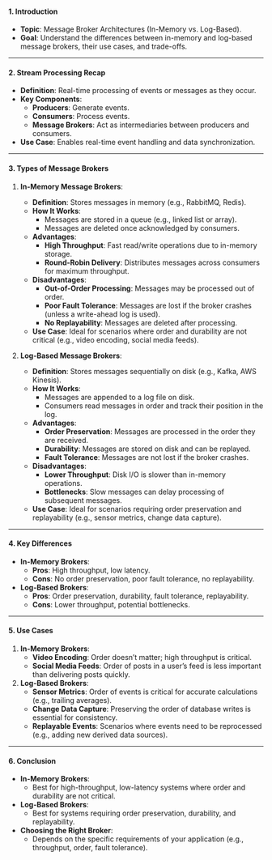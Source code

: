 #### **1. Introduction**
- **Topic**: Message Broker Architectures (In-Memory vs. Log-Based).
- **Goal**: Understand the differences between in-memory and log-based message brokers, their use cases, and trade-offs.

---

#### **2. Stream Processing Recap**
- **Definition**: Real-time processing of events or messages as they occur.
- **Key Components**:
  - **Producers**: Generate events.
  - **Consumers**: Process events.
  - **Message Brokers**: Act as intermediaries between producers and consumers.
- **Use Case**: Enables real-time event handling and data synchronization.

---

#### **3. Types of Message Brokers**
1. **In-Memory Message Brokers**:
   - **Definition**: Stores messages in memory (e.g., RabbitMQ, Redis).
   - **How It Works**:
     - Messages are stored in a queue (e.g., linked list or array).
     - Messages are deleted once acknowledged by consumers.
   - **Advantages**:
     - **High Throughput**: Fast read/write operations due to in-memory storage.
     - **Round-Robin Delivery**: Distributes messages across consumers for maximum throughput.
   - **Disadvantages**:
     - **Out-of-Order Processing**: Messages may be processed out of order.
     - **Poor Fault Tolerance**: Messages are lost if the broker crashes (unless a write-ahead log is used).
     - **No Replayability**: Messages are deleted after processing.
   - **Use Case**: Ideal for scenarios where order and durability are not critical (e.g., video encoding, social media feeds).

2. **Log-Based Message Brokers**:
   - **Definition**: Stores messages sequentially on disk (e.g., Kafka, AWS Kinesis).
   - **How It Works**:
     - Messages are appended to a log file on disk.
     - Consumers read messages in order and track their position in the log.
   - **Advantages**:
     - **Order Preservation**: Messages are processed in the order they are received.
     - **Durability**: Messages are stored on disk and can be replayed.
     - **Fault Tolerance**: Messages are not lost if the broker crashes.
   - **Disadvantages**:
     - **Lower Throughput**: Disk I/O is slower than in-memory operations.
     - **Bottlenecks**: Slow messages can delay processing of subsequent messages.
   - **Use Case**: Ideal for scenarios requiring order preservation and replayability (e.g., sensor metrics, change data capture).

---

#### **4. Key Differences**
- **In-Memory Brokers**:
  - **Pros**: High throughput, low latency.
  - **Cons**: No order preservation, poor fault tolerance, no replayability.
- **Log-Based Brokers**:
  - **Pros**: Order preservation, durability, fault tolerance, replayability.
  - **Cons**: Lower throughput, potential bottlenecks.

---

#### **5. Use Cases**
1. **In-Memory Brokers**:
   - **Video Encoding**: Order doesn’t matter; high throughput is critical.
   - **Social Media Feeds**: Order of posts in a user’s feed is less important than delivering posts quickly.
2. **Log-Based Brokers**:
   - **Sensor Metrics**: Order of events is critical for accurate calculations (e.g., trailing averages).
   - **Change Data Capture**: Preserving the order of database writes is essential for consistency.
   - **Replayable Events**: Scenarios where events need to be reprocessed (e.g., adding new derived data sources).

---

#### **6. Conclusion**
- **In-Memory Brokers**:
  - Best for high-throughput, low-latency systems where order and durability are not critical.
- **Log-Based Brokers**:
  - Best for systems requiring order preservation, durability, and replayability.
- **Choosing the Right Broker**:
  - Depends on the specific requirements of your application (e.g., throughput, order, fault tolerance).

